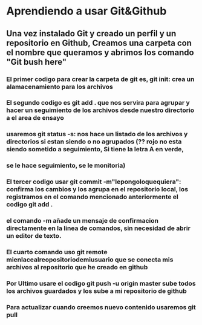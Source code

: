 # Aprendiendo a usar Git&Github
## Una vez instalado Git y creado un perfil y un repositorio en Github, Creamos una carpeta con el nombre que queramos y abrimos los comando "Git bush here"

### El primer codigo para crear la carpeta de git es, git init: crea un alamacenamiento para los archivos

### El segundo codigo es git add . que nos servira para agrupar y hacer un seguimiento de los archivos desde nuestro directorio a el area de ensayo
### usaremos git status -s: nos hace un listado de los archivos y directorios si estan siendo o no agrupados (?? rojo no esta siendo sometido a seguimiento, Si tiene la letra A en verde,
### se le hace seguimiento, se le monitoria)

### El tercer codigo usar git commit -m"lepongoloquequiera": confirma los cambios y los agrupa en el repositorio local, los registramos en el comando mencionado anteriormente el codigo git add .
### el comando -m añade un mensaje de confirmacion directamente en la linea de comandos, sin necesidad de abrir un editor de texto.

### El cuarto comando uso git remote mienlacealreopositoriodemiusuario que se conecta mis archivos al repositorio que he creado en github
### Por Ultimo usare el codigo git push -u origin master sube todos los archivos guardados y los sube a mi repositorio de github

### Para actualizar cuando creemos nuevo contenido usaremos git pull 

